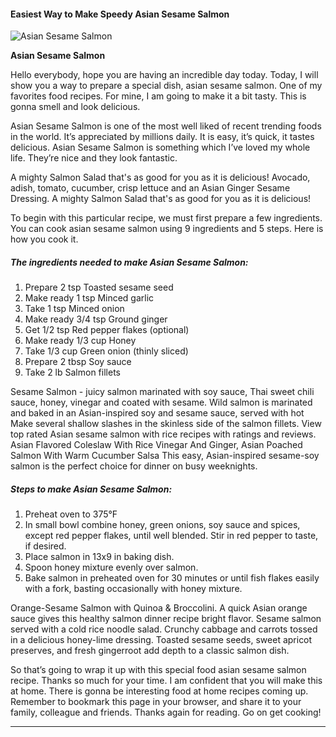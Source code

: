             

#### Easiest Way to Make Speedy Asian Sesame Salmon

![Asian Sesame Salmon](https://img-global.cpcdn.com/recipes/23137184/751x532cq70/asian-sesame-salmon-recipe-main-photo.jpg)

**Asian Sesame Salmon**

Hello everybody, hope you are having an incredible day today. Today, I will show you a way to prepare a special dish, asian sesame salmon. One of my favorites food recipes. For mine, I am going to make it a bit tasty. This is gonna smell and look delicious.

Asian Sesame Salmon is one of the most well liked of recent trending foods in the world. It’s appreciated by millions daily. It is easy, it’s quick, it tastes delicious. Asian Sesame Salmon is something which I’ve loved my whole life. They’re nice and they look fantastic.

A mighty Salmon Salad that's as good for you as it is delicious! Avocado, adish, tomato, cucumber, crisp lettuce and an Asian Ginger Sesame Dressing. A mighty Salmon Salad that's as good for you as it is delicious!

To begin with this particular recipe, we must first prepare a few ingredients. You can cook asian sesame salmon using 9 ingredients and 5 steps. Here is how you cook it.

##### The ingredients needed to make Asian Sesame Salmon:

1.  Prepare 2 tsp Toasted sesame seed
2.  Make ready 1 tsp Minced garlic
3.  Take 1 tsp Minced onion
4.  Make ready 3/4 tsp Ground ginger
5.  Get 1/2 tsp Red pepper flakes (optional)
6.  Make ready 1/3 cup Honey
7.  Take 1/3 cup Green onion (thinly sliced)
8.  Prepare 2 tbsp Soy sauce
9.  Take 2 lb Salmon fillets

Sesame Salmon - juicy salmon marinated with soy sauce, Thai sweet chili sauce, honey, vinegar and coated with sesame. Wild salmon is marinated and baked in an Asian-inspired soy and sesame sauce, served with hot Make several shallow slashes in the skinless side of the salmon fillets. View top rated Asian sesame salmon with rice recipes with ratings and reviews. Asian Flavored Coleslaw With Rice Vinegar And Ginger, Asian Poached Salmon With Warm Cucumber Salsa This easy, Asian-inspired sesame-soy salmon is the perfect choice for dinner on busy weeknights.

##### Steps to make Asian Sesame Salmon:

1.  Preheat oven to 375°F
2.  In small bowl combine honey, green onions, soy sauce and spices, except red pepper flakes, until well blended. Stir in red pepper to taste, if desired.
3.  Place salmon in 13x9 in baking dish.
4.  Spoon honey mixture evenly over salmon.
5.  Bake salmon in preheated oven for 30 minutes or until fish flakes easily with a fork, basting occasionally with honey mixture.

Orange-Sesame Salmon with Quinoa & Broccolini. A quick Asian orange sauce gives this healthy salmon dinner recipe bright flavor. Sesame salmon served with a cold rice noodle salad. Crunchy cabbage and carrots tossed in a delicious honey-lime dressing. Toasted sesame seeds, sweet apricot preserves, and fresh gingerroot add depth to a classic salmon dish.

So that’s going to wrap it up with this special food asian sesame salmon recipe. Thanks so much for your time. I am confident that you will make this at home. There is gonna be interesting food at home recipes coming up. Remember to bookmark this page in your browser, and share it to your family, colleague and friends. Thanks again for reading. Go on get cooking!

* * *